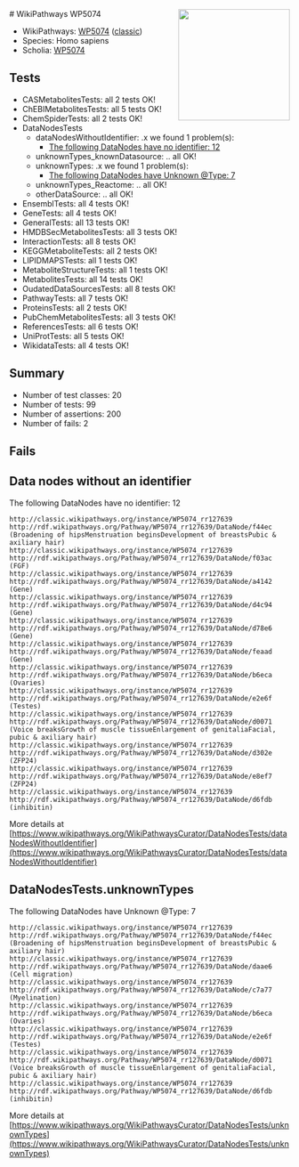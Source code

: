 <img style="float: right; width: 200px" src="https://upload.wikimedia.org/wikipedia/commons/thumb/8/83/Wplogo_with_text_500.png/640px-Wplogo_with_text_500.png" />
# WikiPathways WP5074

* WikiPathways: [WP5074](https://wikipathways.org/pathways/WP5074) ([classic](https://classic.wikipathways.org/instance/WP5074))
* Species: Homo sapiens
* Scholia: [WP5074](https://scholia.toolforge.org/wikipathways/WP5074)
## Tests
* CASMetabolitesTests: all 2 tests OK!
* ChEBIMetabolitesTests: all 5 tests OK!
* ChemSpiderTests: all 2 tests OK!
* DataNodesTests
    * dataNodesWithoutIdentifier: .x we found 1 problem(s):
        * [The following DataNodes have no identifier: 12](#8792c492)
    * unknownTypes_knownDatasource: .. all OK!
    * unknownTypes: .x we found 1 problem(s):
        * [The following DataNodes have Unknown @Type: 7](#839973e5)
    * unknownTypes_Reactome: .. all OK!
    * otherDataSource: .. all OK!
* EnsemblTests: all 4 tests OK!
* GeneTests: all 4 tests OK!
* GeneralTests: all 13 tests OK!
* HMDBSecMetabolitesTests: all 3 tests OK!
* InteractionTests: all 8 tests OK!
* KEGGMetaboliteTests: all 2 tests OK!
* LIPIDMAPSTests: all 1 tests OK!
* MetaboliteStructureTests: all 1 tests OK!
* MetabolitesTests: all 14 tests OK!
* OudatedDataSourcesTests: all 8 tests OK!
* PathwayTests: all 7 tests OK!
* ProteinsTests: all 2 tests OK!
* PubChemMetabolitesTests: all 3 tests OK!
* ReferencesTests: all 6 tests OK!
* UniProtTests: all 5 tests OK!
* WikidataTests: all 4 tests OK!


## Summary

* Number of test classes: 20
* Number of tests: 99
* Number of assertions: 200
* Number of fails: 2

## Fails

<a name="8792c492" />

## Data nodes without an identifier

The following DataNodes have no identifier: 12
```
http://classic.wikipathways.org/instance/WP5074_rr127639 http://rdf.wikipathways.org/Pathway/WP5074_rr127639/DataNode/f44ec (Broadening of hipsMenstruation beginsDevelopment of breastsPubic & axiliary hair)
http://classic.wikipathways.org/instance/WP5074_rr127639 http://rdf.wikipathways.org/Pathway/WP5074_rr127639/DataNode/f03ac (FGF)
http://classic.wikipathways.org/instance/WP5074_rr127639 http://rdf.wikipathways.org/Pathway/WP5074_rr127639/DataNode/a4142 (Gene)
http://classic.wikipathways.org/instance/WP5074_rr127639 http://rdf.wikipathways.org/Pathway/WP5074_rr127639/DataNode/d4c94 (Gene)
http://classic.wikipathways.org/instance/WP5074_rr127639 http://rdf.wikipathways.org/Pathway/WP5074_rr127639/DataNode/d78e6 (Gene)
http://classic.wikipathways.org/instance/WP5074_rr127639 http://rdf.wikipathways.org/Pathway/WP5074_rr127639/DataNode/feaad (Gene)
http://classic.wikipathways.org/instance/WP5074_rr127639 http://rdf.wikipathways.org/Pathway/WP5074_rr127639/DataNode/b6eca (Ovaries)
http://classic.wikipathways.org/instance/WP5074_rr127639 http://rdf.wikipathways.org/Pathway/WP5074_rr127639/DataNode/e2e6f (Testes)
http://classic.wikipathways.org/instance/WP5074_rr127639 http://rdf.wikipathways.org/Pathway/WP5074_rr127639/DataNode/d0071 (Voice breaksGrowth of muscle tissueEnlargement of genitaliaFacial, pubic & axiliary hair)
http://classic.wikipathways.org/instance/WP5074_rr127639 http://rdf.wikipathways.org/Pathway/WP5074_rr127639/DataNode/d302e (ZFP24)
http://classic.wikipathways.org/instance/WP5074_rr127639 http://rdf.wikipathways.org/Pathway/WP5074_rr127639/DataNode/e8ef7 (ZFP24)
http://classic.wikipathways.org/instance/WP5074_rr127639 http://rdf.wikipathways.org/Pathway/WP5074_rr127639/DataNode/d6fdb (inhibitin)
```

More details at [https://www.wikipathways.org/WikiPathwaysCurator/DataNodesTests/dataNodesWithoutIdentifier](https://www.wikipathways.org/WikiPathwaysCurator/DataNodesTests/dataNodesWithoutIdentifier)

<a name="839973e5" />

## DataNodesTests.unknownTypes

The following DataNodes have Unknown @Type: 7
```
http://classic.wikipathways.org/instance/WP5074_rr127639 http://rdf.wikipathways.org/Pathway/WP5074_rr127639/DataNode/f44ec (Broadening of hipsMenstruation beginsDevelopment of breastsPubic & axiliary hair)
http://classic.wikipathways.org/instance/WP5074_rr127639 http://rdf.wikipathways.org/Pathway/WP5074_rr127639/DataNode/daae6 (Cell migration)
http://classic.wikipathways.org/instance/WP5074_rr127639 http://rdf.wikipathways.org/Pathway/WP5074_rr127639/DataNode/c7a77 (Myelination)
http://classic.wikipathways.org/instance/WP5074_rr127639 http://rdf.wikipathways.org/Pathway/WP5074_rr127639/DataNode/b6eca (Ovaries)
http://classic.wikipathways.org/instance/WP5074_rr127639 http://rdf.wikipathways.org/Pathway/WP5074_rr127639/DataNode/e2e6f (Testes)
http://classic.wikipathways.org/instance/WP5074_rr127639 http://rdf.wikipathways.org/Pathway/WP5074_rr127639/DataNode/d0071 (Voice breaksGrowth of muscle tissueEnlargement of genitaliaFacial, pubic & axiliary hair)
http://classic.wikipathways.org/instance/WP5074_rr127639 http://rdf.wikipathways.org/Pathway/WP5074_rr127639/DataNode/d6fdb (inhibitin)
```

More details at [https://www.wikipathways.org/WikiPathwaysCurator/DataNodesTests/unknownTypes](https://www.wikipathways.org/WikiPathwaysCurator/DataNodesTests/unknownTypes)

